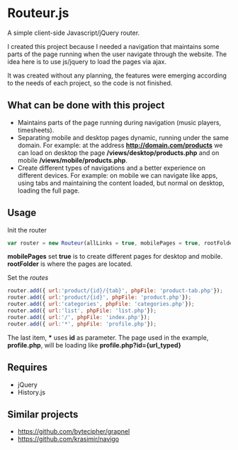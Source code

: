 # Routeur.js
A simple client-side Javascript/jQuery router.

I created this project because I needed a navigation that maintains some parts of the page running when the user navigate through the website. The idea here is to use js/jquery to load the pages via ajax.

It was created without any planning, the features were emerging according to the needs of each project, so the code is not finished.

## What can be done with this project
- Maintains parts of the page running during navigation (music players, timesheets).
- Separating mobile and desktop pages dynamic, running under the same domain. For example: at the address __http://domain.com/products__ we can load on desktop the page __/views/desktop/products.php__ and on mobile __/views/mobile/products.php__.
- Create different types of navigations and a better experience on different devices. For example: on mobile we can navigate like apps, using tabs and maintaining the content loaded, but normal on desktop, loading the full page.

## Usage
Init the router

```javascript
var router = new Routeur(allLinks = true, mobilePages = true, rootFolder = 'views');
```
__mobilePages__ set __true__ is to create different pages for desktop and mobile.
__rootFolder__ is where the pages are located.

Set the *routes*
```javascript
router.add({ url:'product/{id}/{tab}', phpFile: 'product-tab.php'});
router.add({ url:'product/{id}', phpFile: 'product.php'});
router.add({ url:'categories', phpFile: 'categories.php'});
router.add({ url:'list', phpFile: 'list.php'});
router.add({ url:'/', phpFile: 'index.php'});
router.add({ url:'*', phpFile: 'profile.php'});
```
The last item, __*__ uses __id__ as parameter. The page used in the example, __profile.php__, will be loading like __profile.php?id={url_typed}__

## Requires
- jQuery
- History.js

## Similar projects
- https://github.com/bytecipher/grapnel
- https://github.com/krasimir/navigo

